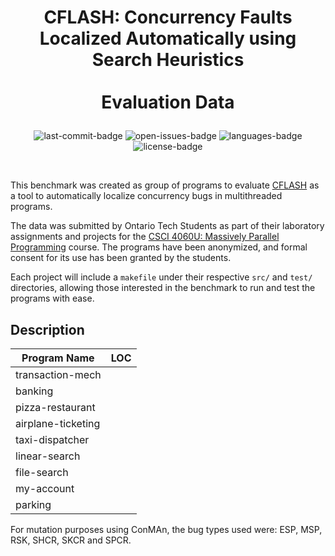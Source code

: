 # <p align="center">CFLASH: Concurrency Faults Localized Automatically using Search Heuristics<br><br>Evaluation Data</p>

<p align="center">
    <img src="https://img.shields.io/github/last-commit/sqrlab/cflash-data.svg?style=flat" alt="last-commit-badge"/>
    <img src="https://img.shields.io/github/issues-raw/sqrlab/cflash-data.svg?style=flat" alt="open-issues-badge"/>
    <img src="https://img.shields.io/github/languages/count/sqrlab/cflash-data.svg?style=flat" alt="languages-badge"/>
    <img src="https://img.shields.io/github/license/sqrlab/cflash-data.svg?style=flat" alt="license-badge"/>
</p>

<br>

This benchmark was created as group of programs to evaluate [CFLASH](https://github.com/sqrlab/cflash) as a tool to automatically localize concurrency bugs in multithreaded programs.



The data was submitted by Ontario Tech Students as part of their laboratory assignments and projects for the [CSCI 4060U: Massively Parallel Programming](http://www.sqrlab.ca/csci4060u/) course. The programs have been anonymized, and formal consent for its use has been granted by the students.



Each project will include a `makefile` under their respective `src/` and `test/` directories, allowing those interested in the benchmark to run and test the programs with ease.

## Description

| Program Name       | LOC  |
| ------------------ | :--- |
| transaction-mech   |      |
| banking            |      |
| pizza-restaurant   |      |
| airplane-ticketing |      |
| taxi-dispatcher    |      |
| linear-search      |      |
| file-search        |      |
| my-account         |      |
| parking            |      |

For mutation purposes using ConMAn, the bug types used were: ESP, MSP, RSK, SHCR, SKCR and SPCR.